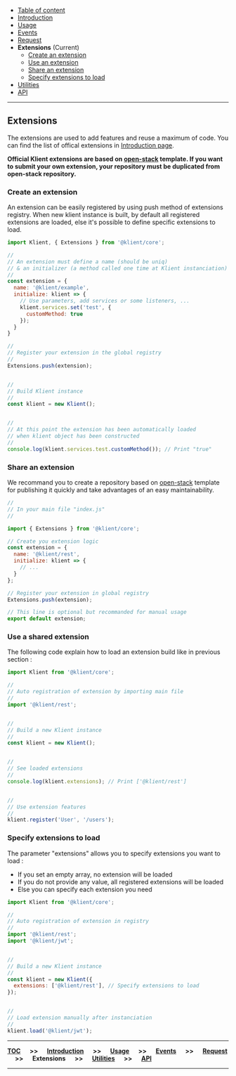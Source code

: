 - [Table of content](./0.TOC.md)
- [Introduction](../README.md)
- [Usage](./1.Usage.md)
- [Events](./2.Events.md)
- [Request](./3.Request.md)
- **Extensions** (Current)
  * [Create an extension](#create-an-extension)
  * [Use an extension](#use-an-extension)
  * [Share an extension](#share-an-extension)
  * [Specify extensions to load](#specify-extensions-to-load)
- [Utilities](./5.Utilities.md)
- [API](./6.API.md)

---

## Extensions

The extensions are used to add features and reuse a maximum of code.
You can find the list of offical extensions in [Introduction page](../README.md).

**Official Klient extensions are based on [open-stack](https://github.com/klientjs/open-stack) template. If you want to submit your own extension, your repository must be duplicated from open-stack repository.**

### Create an extension

An extension can be easily registered by using push method of extensions registry. When new klient instance is built, by default all registered extensions are loaded, else it's possible to define specific extensions to load.

```js
import Klient, { Extensions } from '@klient/core';

//
// An extension must define a name (should be uniq)
// & an initializer (a method called one time at Klient instanciation)
//
const extension = {
  name: '@klient/example',
  initialize: klient => {
    // Use parameters, add services or some listeners, ...
    klient.services.set('test', {
      customMethod: true
    });
  }
}

//
// Register your extension in the global registry
//
Extensions.push(extension);


//
// Build Klient instance
//
const klient = new Klient();


//
// At this point the extension has been automatically loaded
// when klient object has been constructed
//
console.log(klient.services.test.customMethod()); // Print "true"
```

### Share an extension

We recommand you to create a repository based on [open-stack](https://github.com/klientjs/open-stack) template for publishing it quickly and take advantages of an easy maintainability.

```js
//
// In your main file "index.js"
//

import { Extensions } from '@klient/core';

// Create you extension logic
const extension = {
  name: '@klient/rest',
  initialize: klient => {
    // ...
  }
};

// Register your extension in global registry
Extensions.push(extension);

// This line is optional but recommanded for manual usage
export default extension;
```

### Use a shared extension

The following code explain how to load an extension build like in previous section :

```js
import Klient from '@klient/core';

//
// Auto registration of extension by importing main file
//
import '@klient/rest';


//
// Build a new Klient instance
//
const klient = new Klient();


//
// See loaded extensions
//
console.log(klient.extensions); // Print ['@klient/rest']


//
// Use extension features
//
klient.register('User', '/users');
```

### Specify extensions to load

The parameter "extensions" allows you to specify extensions you want to load :

- If you set an empty array, no extension will be loaded
- If you do not provide any value, all registered extensions will be loaded
- Else you can specify each extension you need

```js
import Klient from '@klient/core';

//
// Auto registration of extension in registry
//
import '@klient/rest';
import '@klient/jwt';


//
// Build a new Klient instance 
//
const klient = new Klient({
  extensions: ['@klient/rest'], // Specify extensions to load
});


//
// Load extension manually after instanciation
//
klient.load('@klient/jwt');
```

---

**[TOC](./0.TOC.md) &emsp; >> &emsp; [Introduction](../README.md) &emsp; >> &emsp; [Usage](./1.Usage.md) &emsp; >> &emsp; [Events](./2.Events.md) &emsp; >> &emsp; [Request](./3.Request.md) &emsp; >> &emsp; Extensions &emsp; >> &emsp; [Utilities](./5.Utilities.md) &emsp; >> &emsp; [API](./6.API.md)**

---